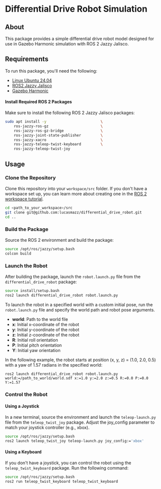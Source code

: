 # Differential Drive Robot Simulation

## About

This package provides a simple differential drive robot model designed for use in Gazebo Harmonic simulation with ROS 2 Jazzy Jalisco. 

## Requirements

To run this package, you'll need the following:

- [Linux Ubuntu 24.04](https://ubuntu.com/blog/tag/ubuntu-24-04-lts)
- [ROS2 Jazzy Jalisco](https://docs.ros.org/en/rolling/Releases/Release-Jazzy-Jalisco.html)
- [Gazebo Harmonic](https://gazebosim.org/docs/harmonic/getstarted/) 


#### Install Required ROS 2 Packages

Make sure to install the following ROS 2 Jazzy Jalisco packages:

```bash
sudo apt install -y                         \
    ros-jazzy-ros-gz                        \
    ros-jazzy-ros-gz-bridge                 \
    ros-jazzy-joint-state-publisher         \
    ros-jazzy-xacro                         \
    ros-jazzy-teleop-twist-keyboard         \
    ros-jazzy-teleop-twist-joy 
```

## Usage

### Clone the Repository

Clone this repository into your ``workspace/src`` folder. If you don't have a workspace set up, you can learn more about creating one in the [ROS 2 workspace tutorial](https://docs.ros.org/en/jazzy/Tutorials/Beginner-Client-Libraries/Creating-A-Workspace/Creating-A-Workspace.html).


```bash
cd <path_to_your_workspace>/src
git clone git@github.com:lucasmazz/differential_drive_robot.git
cd ..
```

### Build the Package

Source the ROS 2 environment and build the package:

```bash
source /opt/ros/jazzy/setup.bash
colcon build
```

### Launch the Robot

After building the package, launch the ```robot.launch.py``` file from the ```differential_drive_robot``` package:

```bash
source install/setup.bash
ros2 launch differential_drive_robot robot.launch.py
```

To launch the robot in a specified world with a custom initial pose, run the `robot.launch.py` file and specify the world path and robot pose arguments.


- **world**: Path to the world file 
- **x**: Initial x-coordinate of the robot
- **y**: Initial y-coordinate of the robot
- **z**: Initial z-coordinate of the robot
- **R**: Initial roll orientation
- **P**: Initial pitch orientation
- **Y**: Initial yaw orientation

In the following example, the robot starts at position (x, y, z) = (1.0, 2.0, 0.5) with a yaw of 1.57 radians in the specified world:

```
ros2 launch differential_drive_robot robot.launch.py world:=/path_to_world/world.sdf x:=1.0 y:=2.0 z:=0.5 R:=0.0 P:=0.0 Y:=1.57
```

### Control the Robot

#### Using a Joystick

In a new terminal, source the environment and launch the ```teleop-launch.py``` file from the ```teleop_twist_joy``` package. Adjust the joy_config parameter to match your joystick controller (e.g., xbox).

```bash
source /opt/ros/jazzy/setup.bash
ros2 launch teleop_twist_joy teleop-launch.py joy_config:='xbox'
```

#### Using a Keyboard

If you don't have a joystick, you can control the robot using the ```teleop_twist_keyboard``` package. Run the following command:

```bash
source /opt/ros/jazzy/setup.bash
ros2 run teleop_twist_keyboard teleop_twist_keyboard
```
